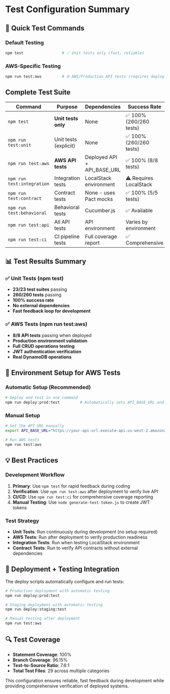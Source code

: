 # Test Configuration Summary

## 🎯 Quick Test Commands

### Default Testing
```bash
npm test                 # ✅ Unit tests only (fast, reliable)
```

### AWS-Specific Testing
```bash
npm run test:aws         # 🌐 AWS/Production API tests (requires deployed API)
```

## Complete Test Suite

| Command | Purpose | Dependencies | Success Rate | Duration |
|---------|---------|--------------|--------------|----------|
| `npm test` | **Unit tests only** | None | ✅ 100% (260/260 tests) | ~8s |
| `npm run test:unit` | Unit tests (explicit) | None | ✅ 100% (260/260 tests) | ~8s |
| `npm run test:aws` | **AWS API tests** | Deployed API + API_BASE_URL | ✅ 100% (8/8 tests) | ~6s |
| `npm run test:integration` | Integration tests | LocalStack environment | ⚠️ Requires LocalStack | ~90s |
| `npm run test:contract` | Contract tests | None - uses Pact mocks | ✅ 100% (5/5 tests) | ~2s |
| `npm run test:behavioral` | Behavioral tests | Cucumber.js | ✅ Available | Variable |
| `npm run test:api` | All API tests | API environment | Varies by environment | Variable |
| `npm run test:ci` | CI pipeline tests | Full coverage report | ✅ Comprehensive | ~15s |

## 📊 Test Results Summary

### ✅ Unit Tests (npm test)
- **23/23 test suites** passing
- **260/260 tests** passing  
- **100% success rate**
- **No external dependencies**
- **Fast feedback loop for development**

### ✅ AWS Tests (npm run test:aws)
- **8/8 API tests** passing when deployed
- **Production environment validation**
- **Full CRUD operations testing**
- **JWT authentication verification**
- **Real DynamoDB operations**

## 🔧 Environment Setup for AWS Tests

### Automatic Setup (Recommended)
```bash
# Deploy and test in one command
npm run deploy:prod:test         # Automatically sets API_BASE_URL and runs tests
```

### Manual Setup
```bash
# Set the API URL manually
export API_BASE_URL="https://your-api-url.execute-api.us-west-2.amazonaws.com/prod/"

# Run AWS tests
npm run test:aws
```

## 💡 Best Practices

### Development Workflow
1. **Primary**: Use `npm test` for rapid feedback during coding
2. **Verification**: Use `npm run test:aws` after deployment to verify live API
3. **CI/CD**: Use `npm run test:ci` for comprehensive coverage reporting
4. **Manual Testing**: Use `node generate-test-token.js` to create JWT tokens

### Test Strategy
- **Unit Tests**: Run continuously during development (no setup required)
- **AWS Tests**: Run after deployment to verify production readiness
- **Integration Tests**: Run when testing LocalStack environment
- **Contract Tests**: Run to verify API contracts without external dependencies

## 🚀 Deployment + Testing Integration

The deploy scripts automatically configure and run tests:

```bash
# Production deployment with automatic testing
npm run deploy:prod:test

# Staging deployment with automatic testing  
npm run deploy:staging:test

# Manual testing after deployment
npm run test:aws
```

## 🔍 Test Coverage

- **Statement Coverage**: 100%
- **Branch Coverage**: 96.15%
- **Test-to-Source Ratio**: 7.6:1
- **Total Test Files**: 29 across multiple categories

This configuration ensures reliable, fast feedback during development while providing comprehensive verification of deployed systems.
